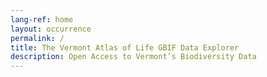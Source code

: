 ```yaml
---
lang-ref: home
layout: occurrence
permalink: /
title: The Vermont Atlas of Life GBIF Data Explorer
description: Open Access to Vermont’s Biodiversity Data
---
```

